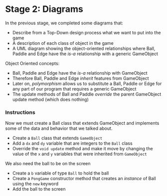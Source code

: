 # Stage 2: Diagrams

In the previous stage, we completed some diagrams that:

- Describe from a Top-Down design process what we want to put into the game
- A description of each class of object in the game
- A UML diagram showing the object-oriented relationships where Ball, Paddle and Edge have the *is-a* relationship with a generic GameObject

Object Oriented concepts:

- Ball, Paddle and Edge have the *is-a* relationship with GameObject
- Therefore Ball, Paddle and Edge *inherit* features from GameObject
- Later on, *polymorphism* allows us to substitute a Ball, Paddle or Edge for any part of our program that requires a generic GameObject
- The update methods of Ball and Paddle *override* the parent GameObject update method (which does nothing)

### Instructions

Now we must create a Ball class that extends GameObject and implements some of the data and behavior that we talked about. 

- Create a `Ball` class that extends `GameObject`
- Add a `dx` and `dy` variable that are integers to the `Ball` class
- Override the `void update` method and make it move by changing the value of the `x` and `y` variables that were inherited from `GameObject`

We also need the ball to be on the screen

- Create a `b` variable of type `Ball` to hold the ball
- Create a `PongGame` constructor method that creates an *instance* of Ball using the `new` keyword
- Add the ball to the screen